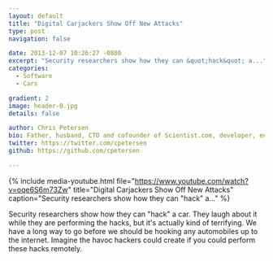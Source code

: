 ```yaml
---
layout: default
title: "Digital Carjackers Show Off New Attacks"
type: post
navigation: false

date: 2013-12-07 10:26:27 -0800
excerpt: "Security researchers show how they can &quot;hack&quot; a..."
categories:
  - Software
  - Cars

gradient: 2
image: header-0.jpg
details: false

author: Chris Petersen
bio: Father, husband, CTO and cofounder of Scientist.com, developer, entrepreneur and technologist.
twitter: https://twitter.com/cpetersen
github: https://github.com/cpetersen

---
```


{% include media-youtube.html file="https://www.youtube.com/watch?v=oqe6S6m73Zw" title="Digital Carjackers Show Off New Attacks" caption="Security researchers show how they can &quot;hack&quot; a..." %}

Security researchers show how they can "hack" a car. They laugh about it while they are performing the hacks, but it's actually kind of terrifying. We have a long way to go before we should be hooking any automobiles up to the internet. Imagine the havoc hackers could create if you could perform these hacks remotely. 

